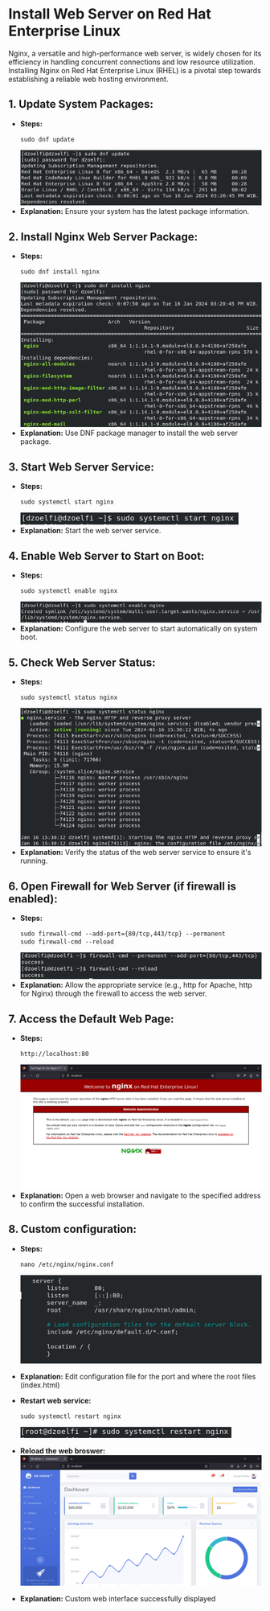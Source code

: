# Install Web Server on Red Hat Enterprise Linux

Nginx, a versatile and high-performance web server, is widely chosen for its efficiency in handling concurrent connections and low resource utilization. Installing Nginx on Red Hat Enterprise Linux (RHEL) is a pivotal step towards establishing a reliable web hosting environment.

## 1. Update System Packages:
- **Steps:**
    ```
    sudo dnf update
    ```
    ![update](../Assets/update.png)
- **Explanation:** Ensure your system has the latest package information.

## 2. Install Nginx Web Server Package:
- **Steps:**
    ```
    sudo dnf install nginx
    ```
    ![nginx](../Assets/nginx.png)
- **Explanation:** Use DNF package manager to install the web server package.

## 3. Start Web Server Service:
- **Steps:**
    ```
    sudo systemctl start nginx
    ```
    ![start](../Assets/start.png)
- **Explanation:** Start the web server service.

## 4. Enable Web Server to Start on Boot:
- **Steps:**
    ```
    sudo systemctl enable nginx
    ```
    ![enable](../Assets/enable.png)
- **Explanation:** Configure the web server to start automatically on system boot.

## 5. Check Web Server Status:
- **Steps:**
    ```
    sudo systemctl status nginx
    ```
    ![status](../Assets/status.png)
- **Explanation:** Verify the status of the web server service to ensure it's running.

## 6. Open Firewall for Web Server (if firewall is enabled):
- **Steps:**
    ```
    sudo firewall-cmd --add-port={80/tcp,443/tcp} --permanent
    sudo firewall-cmd --reload
    ```
    ![firewall](../Assets/nginx-port.png)
- **Explanation:** Allow the appropriate service (e.g., http for Apache, http for Nginx) through the firewall to access the web server.

## 7. Access the Default Web Page:
- **Steps:**
    ```
    http://localhost:80
    ```
    ![access](../Assets/nginx-success.png)
- **Explanation:** Open a web browser and navigate to the specified address to confirm the successful installation.

## 8. Custom configuration:
- **Steps:**
    ```
    nano /etc/nginx/nginx.conf
    ```
    ![conf](../Assets/nginx-conf.png)

- **Explanation:** Edit configuration file for the port and where the root files (index.html)
    
- **Restart web service:**
    ```
    sudo systemctl restart nginx
    ```
    ![restart-nginx](../Assets/nginx-restart.png)

- **Reload the web broswer:**
    ![custom-nginx](../Assets/custom-nginx.png)
- **Explanation:** Custom web interface successfully displayed
